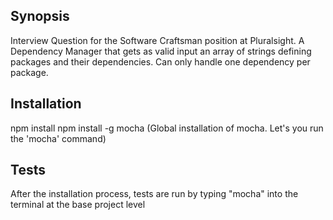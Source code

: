 ## Synopsis

Interview Question for the Software Craftsman position at Pluralsight. A Dependency Manager that gets as valid input an array of strings defining packages and their dependencies. Can only handle one dependency per package.  

## Installation

npm install
npm install -g mocha (Global installation of mocha. Let's you run the 'mocha' command)

## Tests

After the installation process, tests are run by typing "mocha" into the terminal at the base project level